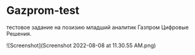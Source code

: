 # Gazprom-test


тестовое задание на позизию младший аналитик Газпром Цифровые Решения. 

![Screenshot](Screenshot 2022-08-08 at 11.30.55 AM.png)

